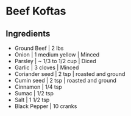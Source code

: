 # Beef Koftas
## Ingredients
- Ground Beef | 2 lbs
- Onion | 1 medium yellow | Minced
- Parsley | ~ 1/3 to 1/2 cup | Diced
- Garlic | 3 cloves | Minced
- Coriander seed | 2 tsp | roasted and ground
- Cumin seed | 2 tsp | roasted and ground
- Cinnamon | 1/4 tsp 
- Sumac | 1/2 tsp
- Salt | 1 1/2 tsp
- Black Pepper | 10 cranks